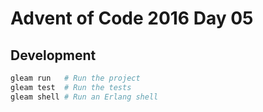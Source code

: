 # Advent of Code 2016 Day 05

## Development

```sh
gleam run   # Run the project
gleam test  # Run the tests
gleam shell # Run an Erlang shell
```
